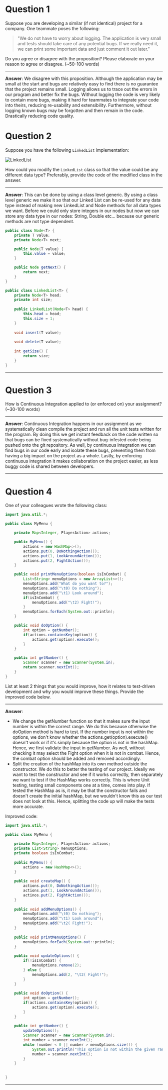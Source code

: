 # Question 1

Suppose you are developing a similar (if not identical) project for a company. One teammate poses the following:

> "We do not have to worry about logging. The application is very small and tests should take care of any potential bugs. If we really need it, we can print some important data and just comment it out later."

Do you agree or disagree with the proposition? Please elaborate on your reason to agree or disagree. (~50-100 words)

___
**Answer**:
We disagree with this proposition. Although the application may be small at the start and bugs are relatively easy to find there is no guarantee that the project remains small. Logging allows us to trace out the errors in our program and better fix the bugs.
Without logging the code is very likely to contain more bugs, making it hard for teammates to integrate your code into theirs, reducing re-usability and extensibility. Furthermore, without logging known bugs may be forgotten and then remain in the code. Drastically reducing code quality.  

# Question 2

Suppose you have the following `LinkedList` implementation:

![LinkedList](images/LinkedList.png)

How could you modify the `LinkedList` class so that the value could be any different data type? Preferably, provide the code of the modified class in the answer.
___

**Answer**:
This can be done by using a class level generic. By using a class level generic we make it so that our Linked List can be re-used for any data type instead of making new LinkedList and Node methods for all data types we want.
Before we could only store integers in our nodes but now we can store any data type in our nodes: String, Double etc... because our generic methods are not type dependent. 
```java
public class Node<T> {
    private T value;
    private Node<T> next;

    public Node(T value) {
        this.value = value;
    }

    public Node getNext() {
        return next;
    }
}

public class LinkedList<T> {
    private Node<T> head;
    private int size;
    
    public LinkedList(Node<T> head) {
        this.head = head;
        this.size = 1;
    }
    
    void insert(T value);
    
    void delete(T value);
    
    int getSize() {
        return size;
    }
}


```

___

# Question 3

How is Continuous Integration applied to (or enforced on) your assignment? (~30-100 words)

___

**Answer**:
Continuous Integration happens in our assignment as we systematically clean compile the project and run all the unit tests written for the program.
By doing this we get instant feedback on the code written so that bugs can be fixed systematically without bug-infested code being pushed onto the git repository. As well, 
by continuous integration we can find bugs in our code early and isolate these bugs, preventing them from having a big impact on the project as a whole. Lastly, by enforcing 
continuous integration it makes collaboration on the project easier, as less buggy code is shared between developers. 

___

# Question 4

One of your colleagues wrote the following class:

```java
import java.util.*;

public class MyMenu {

    private Map<Integer, PlayerAction> actions;

    public MyMenu() {
        actions = new HashMap<>();
        actions.put(0, DoNothingAction());
        actions.put(1, LookAroundAction());
        actions.put(2, FightAction());
    }

    public void printMenuOptions(boolean isInCombat) {
        List<String> menuOptions = new ArrayList<>();
        menuOptions.add("What do you want to?");
        menuOptions.add("\t0) Do nothing");
        menuOptions.add("\t1) Look around");
        if(isInCombat) {
            menuOptions.add("\t2) Fight!");
        }
        menuOptions.forEach(System.out::println);
    }

    public void doOption() {
        int option = getNumber();
        if(actions.containsKey(option)) {
            actions.get(option).execute();
        }
    }

    public int getNumber() {
        Scanner scanner = new Scanner(System.in);
        return scanner.nextInt();
    }
}
```
List at least 2 things that you would improve, how it relates to test-driven development and why you would improve these things. Provide the improved code below.

___

**Answer**:

- We change the getNumber function so that it makes sure the input number is within the correct range. We do this because otherwise the doOption method is hard to test. If the number input is not within the options, we don't know whether the actions.get(option).execute() doesn't work or if it's simply because the option is not in the hashMap. Hence, we first validate the input in getNumber. As well, without checking it may select the Fight option when it is not in combat. Hence, the combat option should be added and removed accordingly.
- Split the creation of the hashMap into its own method outside the constructor. We do this to better the testing of our project. Ideally we want to test the constructor and see if it works correctly, then separately we want to test if the HashMap works correctly. This is where Unit testing, testing small components one at a time, comes into play.
If tested the HashMap as is, it may be that the constructor fails and doesn't create the initial hashMap, but we wouldn't know this as our test does not look at this. Hence, splitting the code up will make the tests more accurate. 

Improved code:

```java
import java.util.*;

public class MyMenu {
    
    private Map<Integer, PlayerAction> actions;
    private List<String> menuOptions;
    private boolean isInCombat;
    
    public MyMenu() {
        actions = new HashMap<>();
    }
    
    public void createMap() {
        actions.put(0, DoNothingAction());
        actions.put(1, LookAroundAction());
        actinos.put(2, FightAction());
    }
    
    public void addMenuOptions() {
        menuOptions.add("\t0) Do nothing");
        menuOptions.add("\t1) Look around");
        menuOptions.add("\t2( Fight!");
    }
    
    public void printMenuOptions() {
        menuOptions.forEach(System.out::println);
    }
    
    public void updateOptions() {
        if(!isInCombat) {
            menuOptions.remove(2);
        } else {
            menuOptions.add(2, "\t2( Fight!");
        }
    }
    
    public void doOption() {
        int option = getNumber();
        if(actions.containsKey(option)) {
            actions.get(option).execute();
        }
    }
    
    public int getNumber() {
        updateOptions();
        Scanner scanner = new Scanner(System.in);
        int number = scanner.nextInt();
        while (number < 0 || number > menuOptions.size()) {
            System.out.println("This option is not within the given range.");
            number = scanner.nextInt();
        }
    }
    
    
}
```
___